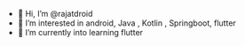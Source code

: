 - 👋 Hi, I’m @rajatdroid
- 👀 I’m interested in android, Java , Kotlin , Springboot, flutter
- 🌱 I’m currently into learning flutter

<!---
rajatdroid/rajatdroid is a ✨ special ✨ repository because its `README.md` (this file) appears on your GitHub profile.
You can click the Preview link to take a look at your changes.
--->
